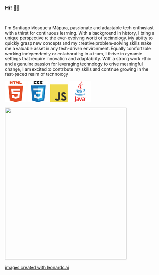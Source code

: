 ### Hi! 👋🏿
 <img style="width:250px;"  src="https://media.giphy.com/media/sULKEgDMX8LcI/giphy.gif" alt="">

I'm Santiago Mosquera Mápura, passionate and adaptable tech enthusiast with a thirst for continuous learning. With a background in history, I bring a unique perspective to the ever-evolving world of technology. My ability to quickly grasp new concepts and my creative problem-solving skills make me a valuable asset in any tech-driven environment. Equally comfortable working independently or collaborating in a team, I thrive in dynamic settings that require innovation and adaptability. With a strong work ethic and a genuine passion for leveraging technology to drive meaningful change, I am excited to contribute my skills and continue growing in the fast-paced realm of technology
 
 <img style="width: 70px; height: 70px;" src="https://github.com/devicons/devicon/blob/master/icons/html5/html5-plain-wordmark.svg" alt="">  <img style="width: 70px; height: 70px;" src="https://github.com/devicons/devicon/blob/master/icons/css3/css3-original-wordmark.svg" alt=""> <img style="60px" height="60px" src="https://github.com/devicons/devicon/blob/master/icons/javascript/javascript-original.svg" alt=""> <img style="70px" height="70px" src="https://github.com/devicons/devicon/blob/master/icons/java/java-original-wordmark.svg" alt="">

<img style="width: 400px; height: 500px;" src="https://cdn.leonardo.ai/users/fe94d3a4-2a74-48b4-9799-2b82b6b48681/generations/6117d964-9428-4a21-8901-905424137481/Leonardo_Creative_black_man_alone_bald_with_glasses_face_with_1.jpg" alt=""> <img style="400px" height="500px" src="https://cdn.leonardo.ai/users/fe94d3a4-2a74-48b4-9799-2b82b6b48681/generations/a9637b49-f81a-4233-91bb-28840c3aae92/Leonardo_Creative_black_man_with_glasses_bald_with_beard_with_1.jpg" alt=""> 

 <a target="_blank" href="https://app.leonardo.ai/">images created with leonardo.ai</a>




<!--
**MMSantiagoMM/MMSantiagoMM** is a ✨ _special_ ✨ repository because its `README.md` (this file) appears on your GitHub profile.

Here are some ideas to get you started:

- 🔭 I’m currently working on ...
- 🌱 I’m currently learning ...
- 👯 I’m looking to collaborate on ...
- 🤔 I’m looking for help with ...
- 💬 Ask me about ...
- 📫 How to reach me: ...
- 😄 Pronouns: ...
- ⚡ Fun fact: ...
-->
